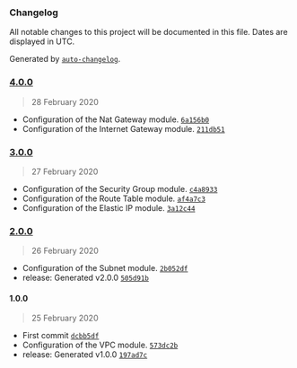 ### Changelog

All notable changes to this project will be documented in this file. Dates are displayed in UTC.

Generated by [`auto-changelog`](https://github.com/CookPete/auto-changelog).

### [4.0.0](https://github.com/leandromoreirati/tf-module-network/compare/3.0.0...4.0.0)

> 28 February 2020

- Configuration of the Nat Gateway  module. [`6a156b0`](https://github.com/leandromoreirati/tf-module-network/commit/6a156b0e05ab369cfa17db776ae0684fe8f5e549)
- Configuration of the Internet Gateway module. [`211db51`](https://github.com/leandromoreirati/tf-module-network/commit/211db5155a74fb0ee04e84ddc81fae80f279aa30)

### [3.0.0](https://github.com/leandromoreirati/tf-module-network/compare/2.0.0...3.0.0)

> 27 February 2020

- Configuration of the Security Group module. [`c4a8933`](https://github.com/leandromoreirati/tf-module-network/commit/c4a89336d9ea68a9bf8ed3b8576a21190b3a61c0)
- Configuration of the Route Table module. [`af4a7c3`](https://github.com/leandromoreirati/tf-module-network/commit/af4a7c32e5e591321edb8e0a2bf92d5b98d3d594)
- Configuration of the Elastic IP module. [`3a12c44`](https://github.com/leandromoreirati/tf-module-network/commit/3a12c445fae56a8ed11db05377ee3c0507f96004)

### [2.0.0](https://github.com/leandromoreirati/tf-module-network/compare/1.0.0...2.0.0)

> 26 February 2020

- Configuration of the Subnet module. [`2b052df`](https://github.com/leandromoreirati/tf-module-network/commit/2b052dfccc4451ece1636268c5578cdce5a79afc)
- release: Generated v2.0.0 [`505d91b`](https://github.com/leandromoreirati/tf-module-network/commit/505d91b752cbbeb07dcc6e356abe626c9119fd8a)

#### 1.0.0

> 25 February 2020

- First commit [`dcbb5df`](https://github.com/leandromoreirati/tf-module-network/commit/dcbb5df1d4a778eed904a16ce3cfec121c439c84)
- Configuration of the VPC module. [`573dc2b`](https://github.com/leandromoreirati/tf-module-network/commit/573dc2b4af133c98a0e07383b153918d24938e3d)
- release: Generated v1.0.0 [`197ad7c`](https://github.com/leandromoreirati/tf-module-network/commit/197ad7cc6882233c4df57506f09c35a68f4dbf8f)
